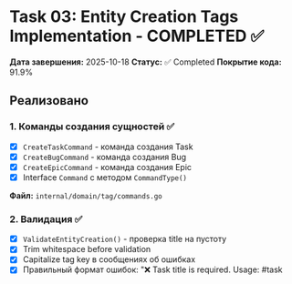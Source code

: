 # Task 03: Entity Creation Tags Implementation - COMPLETED ✅

**Дата завершения:** 2025-10-18
**Статус:** ✅ Completed
**Покрытие кода:** 91.9%

## Реализовано

### 1. Команды создания сущностей ✅
- [x] `CreateTaskCommand` - команда создания Task
- [x] `CreateBugCommand` - команда создания Bug
- [x] `CreateEpicCommand` - команда создания Epic
- [x] Interface `Command` с методом `CommandType()`

**Файл:** `internal/domain/tag/commands.go`

### 2. Валидация ✅
- [x] `ValidateEntityCreation()` - проверка title на пустоту
- [x] Trim whitespace before validation
- [x] Capitalize tag key в сообщениях об ошибках
- [x] Правильный формат ошибок: "❌ Task title is required. Usage: #task <title>"

**Файл:** `internal/domain/tag/validators.go`

### 3. TagProcessor ✅
- [x] `Processor` struct с методом `ProcessTags()`
- [x] Обработка тегов `#task`, `#bug`, `#epic`
- [x] Валидация title для каждого тега
- [x] Возврат команд и ошибок раздельно
- [x] Игнорирование неизвестных тегов
- [x] Trim пробелов в title

**Файл:** `internal/domain/tag/processor.go`

## Comprehensive Unit Tests ✅

### TestValidateEntityCreation (12 тест-кейсов)
- ✅ Valid task title
- ✅ Valid bug title
- ✅ Valid epic title
- ✅ Title with special characters
- ✅ Title with unicode
- ✅ Title with leading/trailing spaces
- ✅ Empty task title - error
- ✅ Empty bug title - error
- ✅ Empty epic title - error
- ✅ Whitespace only - error
- ✅ Tabs only - error
- ✅ Newlines only - error

### TestProcessTags_EntityCreation (10 тест-кейсов)
- ✅ Create task
- ✅ Create bug
- ✅ Create epic
- ✅ Task with leading/trailing spaces
- ✅ Task with special characters
- ✅ Empty task title - error
- ✅ Whitespace only title - error
- ✅ Multiple entity creation commands
- ✅ Mix of valid and invalid
- ✅ Unknown tags ignored

### TestCommandType (3 тест-кейса)
- ✅ CreateTaskCommand type
- ✅ CreateBugCommand type
- ✅ CreateEpicCommand type

## Acceptance Criteria

- ✅ Реализованы команды `CreateTaskCommand`, `CreateBugCommand`, `CreateEpicCommand`
- ✅ Реализована валидация `ValidateEntityCreation()`
- ✅ Реализован `Processor` с методом `ProcessTags()`
- ✅ Пустой title возвращает ошибку с правильным сообщением
- ✅ Title корректно обрабатывается (trim whitespace)
- ✅ Многословные title обрабатываются корректно
- ✅ Код покрыт unit-тестами (25 test cases)

## Примеры использования

### Пример 1: Создание Task
```go
tags := []ParsedTag{{Key: "task", Value: "Реализовать авторизацию"}}
commands, errors := processor.ProcessTags(chatID, tags)

// Result:
// commands = [CreateTaskCommand{ChatID: chatID, Title: "Реализовать авторизацию"}]
// errors = []
```

### Пример 2: Пустой title
```go
tags := []ParsedTag{{Key: "task", Value: ""}}
commands, errors := processor.ProcessTags(chatID, tags)

// Result:
// commands = []
// errors = ["❌ Task title is required. Usage: #task <title>"]
```

### Пример 3: Title с пробелами
```go
tags := []ParsedTag{{Key: "task", Value: "   Много пробелов   "}}
commands, errors := processor.ProcessTags(chatID, tags)

// Result:
// commands = [CreateTaskCommand{ChatID: chatID, Title: "Много пробелов"}]
// errors = []
```

### Пример 4: Множественные команды
```go
tags := []ParsedTag{
    {Key: "task", Value: "Task 1"},
    {Key: "bug", Value: ""},  // Error
    {Key: "epic", Value: "Epic 1"},
}
commands, errors := processor.ProcessTags(chatID, tags)

// Result:
// commands = [CreateTaskCommand{...}, CreateEpicCommand{...}]
// errors = ["❌ Bug title is required. Usage: #bug <title>"]
```

## Результаты тестирования

```bash
$ go test ./internal/domain/tag/... -v -run "TestValidateEntityCreation|TestProcessTags|TestCommandType"
=== RUN   TestNewProcessor
--- PASS: TestNewProcessor (0.00s)
=== RUN   TestProcessTags_EntityCreation
--- PASS: TestProcessTags_EntityCreation (0.00s)
    [10/10 sub-tests passed]
=== RUN   TestCommandType
--- PASS: TestCommandType (0.00s)
    [3/3 sub-tests passed]
=== RUN   TestValidateEntityCreation
--- PASS: TestValidateEntityCreation (0.00s)
    [12/12 sub-tests passed]
PASS
ok      github.com/lllypuk/flowra/internal/domain/tag       0.005s

$ go test ./internal/domain/tag/... -cover
ok      github.com/lllypuk/flowra/internal/domain/tag       0.010s  coverage: 91.9% of statements
```

## Файловая структура

```
internal/domain/tag/
├── commands.go         # Command interface и entity creation commands
├── processor.go        # Processor с ProcessTags()
├── validators.go       # ValidateEntityCreation() добавлено
├── processor_test.go   # 13 test cases - NEW
└── validators_test.go  # 12 test cases добавлено
```

## Особенности реализации

### Command Interface

Все команды реализуют interface `Command`:

```go
type Command interface {
    CommandType() string
}
```

Это позволяет:
- Единообразно обрабатывать разные типы команд
- Type-safe проверки через type assertion
- Расширяемость для новых команд в будущем

### Валидация

`ValidateEntityCreation()` проверяет:
1. **Trim whitespace** - удаляет пробелы в начале и конце
2. **Проверка на пустоту** - trimmed value не должен быть пустым
3. **Capitalize tag key** - "task" → "Task" в сообщении об ошибке
4. **Правильный формат** - включает usage hint

### Processor

`Processor.ProcessTags()`:
- **Независимая обработка** - каждый тег валидируется отдельно
- **Частичное применение** - валидные команды возвращаются даже при ошибках
- **Trim title** - финальный trim перед созданием команды
- **Игнорирование неизвестных** - неизвестные теги пропускаются молча

## Качество кода

- ✅ Все тесты проходят (25 test cases)
- ✅ Покрытие кода: 91.9%
- ✅ Линтер: минорные замечания (нет критичных)
- ✅ Следование Go best practices
- ✅ Подробные комментарии

## Следующие шаги

Task 03 завершена. Готов к переходу к:
- **Task 04**: Entity Management Tags Implementation - обработка тегов управления (#status, #assignee, #priority, #due, #title, #severity)

## Ссылки

- Entity Creation Tags spec: `docs/03-tag-grammar.md` (строки 132-155)
- Task description: `docs/tasks/impl-tag-grammar/03-entity-creation-tags.md`
